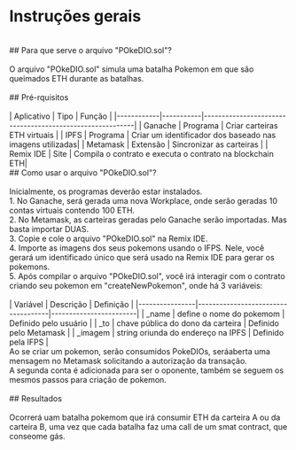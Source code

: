 # Instruções gerais </br>
 </br>
## Para que serve o arquivo "POkeDIO.sol"? </br>
 </br>
O arquivo "POkeDIO.sol" simula uma batalha Pokemon em que são queimados ETH durante as batalhas.</br>
 </br>
## Pré-rquisitos </br>
 </br>
| Aplicativo | Tipo      | Função                                                   |
|------------|-----------|----------------------------------------------------------|
| Ganache    | Programa  | Criar carteiras ETH virtuais                             |
| IPFS       | Programa  | Criar um identificador dos baseado nas imagens utilizadas|
| Metamask   | Extensão  | Sincronizar as carteiras                                 |
| Remix IDE  | Site      | Compila o contrato e executa o contrato na blockchain ETH|
 </br>
## Como usar o arquivo "POkeDIO.sol"? </br>
 </br>
Inicialmente, os programas deverão estar instalados. </br>
1. No Ganache, será gerada uma nova Workplace, onde serão geradas 10 contas virtuais contendo 100 ETH. </br>
2. No Metamask, as carteiras geradas pelo Ganache serão importadas. Mas basta importar DUAS. </br>
3. Copie e cole o arquivo "POkeDIO.sol" na Remix IDE. </br>
4. Importe as imagens dos seus pokemons usando o IFPS. Nele, você gerará um identificado único que será usado na Remix IDE para gerar os pokemons. </br>
5. Após compilar o arquivo "POkeDIO.sol", você irá interagir com o contrato criando seu pokemon em "createNewPokemon", onde há 3 variáveis: </br> 
</br>
| Variável       | Descrição                          | Definição              |
|----------------|------------------------------------|------------------------|
| _name          | define o nome do pokemom           | Definido pelo usuário  |
| _to            | chave pública do dono da carteira  | Definido pelo Metamask |
| _imagem        | string oriunda do endereço na IPFS | Definido pela IFPS     |
</br>
Ao se criar um pokemon, serão consumidos PokeDIOs, seráaberta uma mensagem no Metamask solicitando a autorização da transação.</br>
A segunda conta é adicionada para ser o oponente, também se seguem os mesmos passos para criação de pokemon.</br>
</br>
## Resultados </br>
 </br>
Ocorrerá uam batalha pokemom que irá consumir ETH da carteira A ou da carteira B, uma vez que cada batalha faz uma call de um smat contract, que conseome gás. </br>
